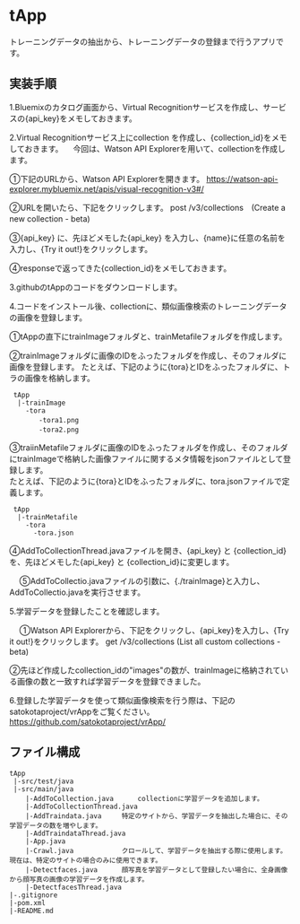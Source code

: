 # tApp
トレーニングデータの抽出から、トレーニングデータの登録まで行うアプリです。

## 実装手順
1.Bluemixのカタログ画面から、Virtual Recognitionサービスを作成し、サービスの{api_key}をメモしておきます。

2.Virtual Recognitionサービス上にcollection を作成し、{collection_id}をメモしておきます。
　今回は、Watson API Explorerを用いて、collectionを作成します。
 
  ①下記のURLから、Watson API Explorerを開きます。
	  https://watson-api-explorer.mybluemix.net/apis/visual-recognition-v3#/
	  
  
  ②URLを開いたら、下記をクリックします。
  	post /v3/collections　(Create a new collection - beta)
　　
  
  ③{api_key} に、先ほどメモした{api_key} を入力し、{name}に任意の名前を入力し、{Try it out!}をクリックします。
  
  ④responseで返ってきた{collection_id}をメモしておきます。

3.githubのtAppのコードをダウンロードします。

4.コードをインストール後、collectionに、類似画像検索のトレーニングデータの画像を登録します。
  
  ①tAppの直下にtrainImageフォルダと、trainMetafileフォルダを作成します。
  
  ②trainImageフォルダに画像のIDをふったフォルダを作成し、そのフォルダに画像を登録します。
  たとえば、下記のように{tora}とIDをふったフォルダに、トラの画像を格納します。

  	 tApp
	  |-trainImage
	 	-tora
		　　-tora1.png
		　　-tora2.png

 ③traiinMetafileフォルダに画像のIDをふったフォルダを作成し、そのフォルダにtrainImageで格納した画像ファイルに関するメタ情報をjsonファイルとして登録します。 	
  たとえば、下記のように{tora}とIDをふったフォルダに、tora.jsonファイルで定義します。
 
 	 tApp
	  |-trainMetafile
	 	-tora
		  -tora.json
  
  ④AddToCollectionThread.javaファイルを開き、{api_key} と {collection_id}を、先ほどメモした{api_key} と {collection_id}に変更します。
  
　 
  ⑤AddToCollectio.javaファイルの引数に、{./trainImage}と入力し、AddToCollectio.javaを実行させます。

5.学習データを登録したことを確認します。

　
 ①Watson API Explorerから、下記をクリックし、{api_key}を入力し、{Try it out!}をクリックします。
	get /v3/collections	(List all custom collections - beta)


②先ほど作成したcollection_idの"images"の数が、trainImageに格納されている画像の数と一致すれば学習データを登録できました。

6.登録した学習データを使って類似画像検索を行う際は、下記のsatokotaproject/vrAppをご覧ください。
	https://github.com/satokotaproject/vrApp/

## ファイル構成
	tApp
	 |-src/test/java
	 |-src/main/java
		|-AddToCollection.java		collectionに学習データを追加します。
		|-AddToCollectionThread.java	
		|-AddTraindata.java		特定のサイトから、学習データを抽出した場合に、その学習データの数を増やします。
		|-AddTraindataThread.java		
		|-App.java			
		|-Crawl.java			クロールして、学習データを抽出する際に使用します。現在は、特定のサイトの場合のみに使用できます。
		|-Detectfaces.java		顔写真を学習データとして登録したい場合に、全身画像から顔写真の画像の学習データを作成します。
		|-DetectfacesThread.java
	|-.gitignore
	|-pom.xml
	|-README.md


